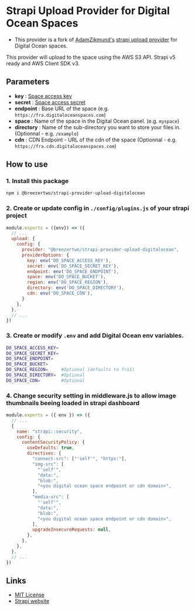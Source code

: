 # Strapi Upload Provider for Digital Ocean Spaces
- This provider is a fork of [AdamZikmund's](https://github.com/AdamZikmund) [strapi upload provider](https://github.com/AdamZikmund/strapi-provider-upload-digitalocean) for Digital Ocean spaces.

This provider will upload to the space using the AWS S3 API.
Strapi v5 ready and AWS Client SDK v3.

## Parameters
- **key** : [Space access key](https://cloud.digitalocean.com/account/api/tokens)
- **secret** : [Space access secret](https://cloud.digitalocean.com/account/api/tokens)
- **endpoint** : Base URL of the space (e.g. `https://fra.digitaloceanspaces.com`)
- **space** : Name of the space in the Digital Ocean panel. (e.g. `myspace`)
- **directory** : Name of the sub-directory you want to store your files in. (Optionnal - e.g. `/example`)
- **cdn** : CDN Endpoint - URL of the cdn of the space (Optionnal - e.g. `https://fra.cdn.digitaloceanspaces.com`)

## How to use

### 1. Install this package

```bash
npm i @breezertwo/strapi-provider-upload-digitalocean
```

### 2. Create or update config in `./config/plugins.js` of your strapi project

```js
module.exports = ({env}) => ({
  // ...
  upload: {
    config: {
      provider: "@breezertwo/strapi-provider-upload-digitalocean",
      providerOptions: {
        key: env('DO_SPACE_ACCESS_KEY'),
        secret: env('DO_SPACE_SECRET_KEY'),
        endpoint: env('DO_SPACE_ENDPOINT'),
        space: env('DO_SPACE_BUCKET'),
        region: env('DO_SPACE_REGION'),
        directory: env('DO_SPACE_DIRECTORY'),
        cdn: env('DO_SPACE_CDN'),
      }
    },
  },
  // ...
})

```

### 3. Create or modify `.env` and add Digital Ocean env variables.

```bash
DO_SPACE_ACCESS_KEY=
DO_SPACE_SECRET_KEY=
DO_SPACE_ENDPOINT=
DO_SPACE_BUCKET=
DO_SPACE_REGION=     #Optional (defaults to fra1)
DO_SPACE_DIRECTORY=  #Optional
DO_SPACE_CDN=        #Optional
```

### 4. Change security setting in middleware.js to allow image thumbnails beeing loaded in strapi dashboard

```js
module.exports = ({ env }) => ({
  // ...
  {
    name: "strapi::security",
    config: {
      contentSecurityPolicy: {
        useDefaults: true,
        directives: {
          "connect-src": ["'self'", "https:"],
          "img-src": [
            "'self'",
            "data:",
            "blob:",
            "<you digital ocean space endpoint or cdn domain>",
          ],
          "media-src": [
            "'self'",
            "data:",
            "blob:",
            "<you digital ocean space endpoint or cdn domain>",
          ],
          upgradeInsecureRequests: null,
        },
      },
    },
  },
  // ...
})
```

## Links

- [MIT License](LICENSE.md)
- [Strapi website](http://strapi.io/)
